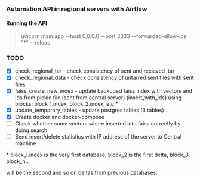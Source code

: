 ### Automation API in regional servers with Airflow


#### Running the API
> uvicorn main:app --host 0.0.0.0 --port 3333 --forwarded-allow-ips "*" --reload


### TODO
- [x] check_regional_tar - check consistency of sent and recieved .tar
- [x] check_regional_data - check consistency of untarred sent files with sent files
- [x] faiss_create_new_index - update backuped faiss index with vectors and ids from pickle file 
      (sent from central server) (insert_with_ids) using blocks: block_1.index, block_2.index, etc.*
- [x] update_temporary_tables - update postgres tables (3 tables)
- [x] Create docker and docker-compose
- [ ] Check whether some vectors where inserted into faiss correctly by doing search
- [ ] Send insert/delete statistics with IP address of the server to Central machine

\* block_1.index is the very first database, block_2 is the first delta, block_3, block_n...

will be the second and so on deltas from previous databases.
